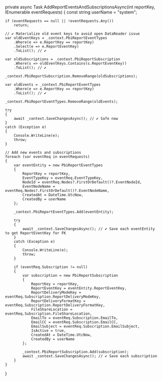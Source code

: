 private async Task AddReportEventsAndSubscriptionsAsync(int reportKey, IEnumerable<PbiReportEventRequest> eventRequests)
{
    const string userName = "system";

    if (eventRequests == null || !eventRequests.Any())
        return;

    // ✔ Materialize old event keys to avoid open DataReader issue
    var oldEventKeys = _context.PbiReportEventTypes
        .Where(e => e.ReportKey == reportKey)
        .Select(e => e.ReportEventKey)
        .ToList(); // ✔

    var oldSubscriptions = _context.PbiReportSubscription
        .Where(s => oldEventKeys.Contains(s.ReportEventKey))
        .ToList(); // ✔
    
    _context.PbiReportSubscription.RemoveRange(oldSubscriptions);

    var oldEvents = _context.PbiReportEventTypes
        .Where(e => e.ReportKey == reportKey)
        .ToList(); // ✔

    _context.PbiReportEventTypes.RemoveRange(oldEvents);

    try
    {
        await _context.SaveChangesAsync(); // ✔ Safe now
    }
    catch (Exception e)
    {
        Console.WriteLine(e);
        throw;
    }

    // Add new events and subscriptions
    foreach (var eventReq in eventRequests)
    {
        var eventEntity = new PbiReportEventTypes
        {
            ReportKey = reportKey,
            EventTypeKey = eventReq.EventTypeKey,
            NodeId = eventReq.Nodes?.FirstOrDefault()?.EventNodeId,
            EventNodeName = eventReq.Nodes?.FirstOrDefault()?.EventNodeName,
            CreatedAt = DateTime.UtcNow,
            CreatedBy = userName
        };

        _context.PbiReportEventTypes.Add(eventEntity);

        try
        {
            await _context.SaveChangesAsync(); // ✔ Save each eventEntity to get ReportEventKey for FK
        }
        catch (Exception e)
        {
            Console.WriteLine(e);
            throw;
        }

        if (eventReq.Subscription != null)
        {
            var subscription = new PbiReportSubscription
            {
                ReportKey = reportKey,
                ReportEventKey = eventEntity.ReportEventKey,
                ReportDeliveryModeKey = eventReq.Subscription.ReportDeliveryModeKey,
                ReportDeliveryFormatKey = eventReq.Subscription.ReportDeliveryFormatKey,
                FileShareLocation = eventReq.Subscription.FileShareLocation,
                EmailTo = eventReq.Subscription.EmailTo,
                EmailCC = eventReq.Subscription.EmailCC,
                EmailSubject = eventReq.Subscription.EmailSubject,
                IsActive = true,
                CreatedAt = DateTime.UtcNow,
                CreatedBy = userName
            };

            _context.PbiReportSubscription.Add(subscription);
            await _context.SaveChangesAsync(); // ✔ Save each subscription
        }
    }
}
